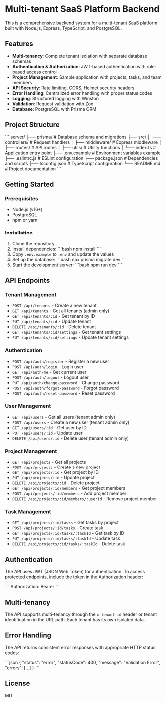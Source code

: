 # Multi-tenant SaaS Platform Backend

This is a comprehensive backend system for a multi-tenant SaaS platform built with Node.js, Express, TypeScript, and PostgreSQL.

## Features

- **Multi-tenancy**: Complete tenant isolation with separate database schemas
- **Authentication & Authorization**: JWT-based authentication with role-based access control
- **Project Management**: Sample application with projects, tasks, and team members
- **API Security**: Rate limiting, CORS, Helmet security headers
- **Error Handling**: Centralized error handling with proper status codes
- **Logging**: Structured logging with Winston
- **Validation**: Request validation with Zod
- **Database**: PostgreSQL with Prisma ORM

## Project Structure

\`\`\`
server/
├── prisma/                  # Database schema and migrations
├── src/
│   ├── controllers/         # Request handlers
│   ├── middleware/          # Express middleware
│   ├── routes/              # API routes
│   ├── utils/               # Utility functions
│   └── index.ts             # Application entry point
├── .env.example             # Environment variables example
├── .eslintrc.js             # ESLint configuration
├── package.json             # Dependencies and scripts
├── tsconfig.json            # TypeScript configuration
└── README.md                # Project documentation
\`\`\`

## Getting Started

### Prerequisites

- Node.js (v16+)
- PostgreSQL
- npm or yarn

### Installation

1. Clone the repository
2. Install dependencies:
   \`\`\`bash
   npm install
   \`\`\`
3. Copy `.env.example` to `.env` and update the values
4. Set up the database:
   \`\`\`bash
   npx prisma migrate dev
   \`\`\`
5. Start the development server:
   \`\`\`bash
   npm run dev
   \`\`\`

## API Endpoints

### Tenant Management

- `POST /api/tenants` - Create a new tenant
- `GET /api/tenants` - Get all tenants (admin only)
- `GET /api/tenants/:id` - Get tenant by ID
- `PUT /api/tenants/:id` - Update tenant
- `DELETE /api/tenants/:id` - Delete tenant
- `GET /api/tenants/:id/settings` - Get tenant settings
- `PUT /api/tenants/:id/settings` - Update tenant settings

### Authentication

- `POST /api/auth/register` - Register a new user
- `POST /api/auth/login` - Login user
- `GET /api/auth/me` - Get current user
- `POST /api/auth/logout` - Logout user
- `PUT /api/auth/change-password` - Change password
- `POST /api/auth/forgot-password` - Forgot password
- `POST /api/auth/reset-password` - Reset password

### User Management

- `GET /api/users` - Get all users (tenant admin only)
- `POST /api/users` - Create a new user (tenant admin only)
- `GET /api/users/:id` - Get user by ID
- `PUT /api/users/:id` - Update user
- `DELETE /api/users/:id` - Delete user (tenant admin only)

### Project Management

- `GET /api/projects` - Get all projects
- `POST /api/projects` - Create a new project
- `GET /api/projects/:id` - Get project by ID
- `PUT /api/projects/:id` - Update project
- `DELETE /api/projects/:id` - Delete project
- `GET /api/projects/:id/members` - Get project members
- `POST /api/projects/:id/members` - Add project member
- `DELETE /api/projects/:id/members/:userId` - Remove project member

### Task Management

- `GET /api/projects/:id/tasks` - Get tasks by project
- `POST /api/projects/:id/tasks` - Create task
- `GET /api/projects/:id/tasks/:taskId` - Get task by ID
- `PUT /api/projects/:id/tasks/:taskId` - Update task
- `DELETE /api/projects/:id/tasks/:taskId` - Delete task

## Authentication

The API uses JWT (JSON Web Token) for authentication. To access protected endpoints, include the token in the Authorization header:

\`\`\`
Authorization: Bearer <token>
\`\`\`

## Multi-tenancy

The API supports multi-tenancy through the `x-tenant-id` header or tenant identification in the URL path. Each tenant has its own isolated data.

## Error Handling

The API returns consistent error responses with appropriate HTTP status codes:

\`\`\`json
{
  "status": "error",
  "statusCode": 400,
  "message": "Validation Error",
  "errors": [...]
}
\`\`\`

## License

MIT
